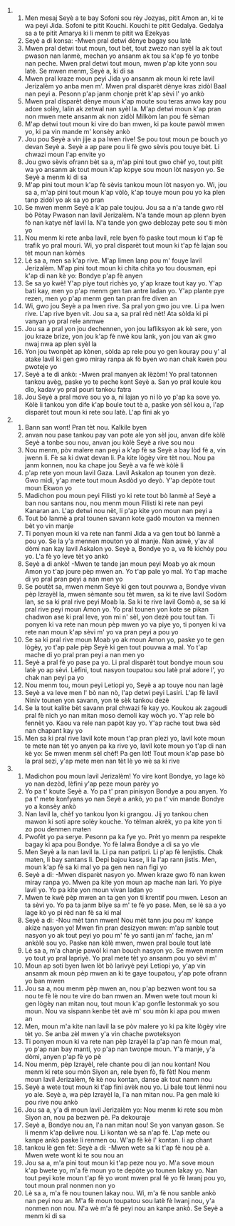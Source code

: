 <ol>
  <li>
    <ol>
      <li>Men mesaj Seyè a te bay Sofoni sou rèy Jozyas, pitit Amon an, ki te wa peyi Jida. Sofoni te pitit Kouchi. Kouchi te pitit Gedalya. Gedalya sa a te pitit Amarya ki li menm te pitit wa Ezekyas</li>
      <li>Seyè a di konsa: -Mwen pral detwi dènye bagay sou latè</li>
      <li>Mwen pral detwi tout moun, tout bèt, tout zwezo nan syèl la ak tout pwason nan lanmè, mechan yo ansanm ak tou sa k'ap fè yo tonbe nan peche. Mwen pral detwi tout moun, mwen p'ap kite yonn sou latè. Se mwen menm, Seyè a, ki di sa</li>
      <li>Mwen pral kraze moun peyi Jida yo ansanm ak moun ki rete lavil Jerizalèm yo anba men m'. Mwen pral disparèt dènye kras zidòl Baal nan peyi a. Pesonn p'ap janm chonje prèt k'ap sèvi l' yo ankò</li>
      <li>Mwen pral disparèt dènye moun k'ap moute sou teras anwo kay pou adore solèy, lalin ak zetwal nan syèl la. M'ap detwi moun k'ap pran non mwen mete ansanm ak non zidòl Milkòm lan pou fè sèman</li>
      <li>M'ap detwi tout moun ki vire do ban mwen, ki pa koute pawòl mwen yo, ki pa vin mande m' konsèy ankò</li>
      <li>Jou pou Seyè a vin jije a pa lwen rive! Se pou tout moun pe bouch yo devan Seyè a. Seyè a ap pare pou li fè gwo sèvis pou touye bèt. Li chwazi moun l'ap envite yo</li>
      <li>Jou gwo sèvis ofrann bèt sa a, m'ap pini tout gwo chèf yo, tout pitit wa yo ansanm ak tout moun k'ap kopye sou moun lòt nasyon yo. Se Seyè a menm ki di sa</li>
      <li>M'ap pini tout moun k'ap fè sèvis tankou moun lòt nasyon yo. Wi, jou sa a, m'ap pini tout moun k'ap vòlò, k'ap touye moun pou yo ka plen tanp zidòl yo ak sa yo pran</li>
      <li>Se mwen menm Seyè a k'ap pale toujou. Jou sa a n'a tande gwo rèl bò Pòtay Pwason nan lavil Jerizalèm. N'a tande moun ap plenn byen fò nan katye nèf lavil la. N'a tande yon gwo deblozay pete sou ti mòn yo</li>
      <li>Nou menm ki rete anba lavil, rele byen fò paske tout moun ki t'ap fè trafik yo pral mouri. Wi, yo pral disparèt tout moun ki t'ap fè lajan sou tèt moun nan kòmès</li>
      <li>Lè sa a, men sa k'ap rive. M'ap limen lanp pou m' fouye lavil Jerizalèm. M'ap pini tout moun ki chita chita yo tou dousman, epi k'ap di nan kè yo: Bondye p'ap fè anyen</li>
      <li>Se sa yo kwè! Y'ap piye tout richès yo, y'ap kraze tout kay yo. Y'ap bati kay, men yo p'ap menm gen tan antre ladan yo. Y'ap plante pye rezen, men yo p'ap menm gen tan pran fre diven an</li>
      <li>Wi, gwo jou Seyè a pa lwen rive. Sa pral yon gwo jou vre. Li pa lwen rive. L'ap rive byen vit. Jou sa a, sa pral rèd nèt! Ata sòlda ki pi vanyan yo pral rele anmwe</li>
      <li>Jou sa a pral yon jou dechennen, yon jou lafliksyon ak kè sere, yon jou kraze brize, yon jou k'ap fè nwè kou lank, yon jou van ak gwo nwaj nwa ap plen syèl la</li>
      <li>Yon jou twonpèt ap kònen, sòlda ap rele pou yo gen kouray pou y' al atake lavil ki gen gwo miray ranpa ak fò byen wo nan chak kwen pou pwoteje yo</li>
      <li>Seyè a te di ankò: -Mwen pral manyen ak lèzòm! Yo pral tatonnen tankou avèg, paske yo te peche kont Seyè a. San yo pral koule kou dlo, kadav yo pral pouri tankou fatra</li>
      <li>Jou Seyè a pral move sou yo a, ni lajan yo ni lò yo p'ap ka sove yo. Kòlè li tankou yon dife k'ap boule tout tè a, paske yon sèl kou a, l'ap disparèt tout moun ki rete sou latè. L'ap fini ak yo</li>
    </ol>
  </li>
  <li>
    <ol>
      <li>Bann san wont! Pran tèt nou. Kalkile byen</li>
      <li>anvan nou pase tankou pay van pote ale yon sèl jou, anvan dife kòlè Seyè a tonbe sou nou, anvan jou kòlè Seyè a rive sou nou</li>
      <li>Nou menm, pòv malere nan peyi a k'ap fè sa Seyè a bay lòd fè a, vin jwenn li. Fè sa ki dwat devan li. Pa kite lògèy vire tèt nou. Nou pa janm konnen, nou ka chape jou Seyè a va fè wè kòlè li</li>
      <li>p'ap rete yon moun lavil Gaza. Lavil Askalon ap tounen yon dezè. Gwo midi, y'ap mete tout moun Asdòd yo deyò. Y'ap depòte tout moun Ekwon yo</li>
      <li>Madichon pou moun peyi Filisti yo ki rete tout bò lanmè a! Seyè a ban nou santans nou, nou menm moun Filisti ki rete nan peyi Kanaran an. L'ap detwi nou nèt, li p'ap kite yon moun nan peyi a</li>
      <li>Tout bò lanmè a pral tounen savann kote gadò mouton va mennen bèt yo vin manje</li>
      <li>Ti ponyen moun ki va rete nan fanmi Jida a va gen tout bò lanmè a pou yo. Se la y'a mennen mouton yo al manje. Nan aswè, y'av al dòmi nan kay lavil Askalon yo. Seyè a, Bondye yo a, va fè kichòy pou yo. L'a fè yo leve tèt yo ankò</li>
      <li>Seyè a di ankò! -Mwen te tande jan moun peyi Moab yo ak moun Amon yo t'ap joure pèp mwen an. Yo t'ap pale yo mal. Yo t'ap mache di yo pral pran peyi a nan men yo</li>
      <li>Se poutèt sa, mwen menm Seyè ki gen tout pouvwa a, Bondye vivan pèp Izrayèl la, mwen sèmante sou tèt mwen, sa ki te rive lavil Sodòm lan, se sa ki pral rive peyi Moab la. Sa ki te rive lavil Gomò a, se sa ki pral rive peyi moun Amon yo. Yo pral tounen yon kote se pikan chadwon ase ki pral leve, yon mi n' sèl, yon dezè pou tout tan. Ti ponyen ki va rete nan moun pèp mwen yo va piye yo, ti ponyen ki va rete nan moun k'ap sèvi m' yo va pran peyi a pou yo</li>
      <li>Se sa ki pral rive moun Moab yo ak moun Amon yo, paske yo te gen lògèy, yo t'ap pale pèp Seyè ki gen tout pouvwa a mal. Yo t'ap mache di yo pral pran peyi a nan men yo</li>
      <li>Seyè a pral fè yo pase pa yo. Li pral disparèt tout bondye moun sou latè yo ap sèvi. Lèfini, tout nasyon toupatou sou latè pral adore l', yo chak nan peyi pa yo</li>
      <li>Nou menm tou, moun peyi Letiopi yo, Seyè a ap touye nou nan lagè</li>
      <li>Seyè a va leve men l' bò nan nò, l'ap detwi peyi Lasiri. L'ap fè lavil Niniv tounen yon savann, yon tè sèk tankou dezè</li>
      <li>Se la tout kalite bèt savann pral chwazi fè kay yo. Koukou ak zagoudi pral fè nich yo nan mitan moso demoli kay wòch yo. Y'ap rele bò fennèt yo. Kaou va rele nan papòt kay yo. Y'ap rache tout bwa sèd nan chapant kay yo</li>
      <li>Men sa ki pral rive lavil kote moun t'ap pran plezi yo, lavil kote moun te mete nan tèt yo anyen pa ka rive yo, lavil kote moun yo t'ap di nan kè yo: Se mwen menm sèl chèf! Pa gen lòt! Tout moun k'ap pase bò la pral sezi, y'ap mete men nan tèt lè yo wè sa ki rive</li>
    </ol>
  </li>
  <li>
    <ol>
      <li>Madichon pou moun lavil Jerizalèm! Yo vire kont Bondye, yo lage kò yo nan dezòd, lèfini y'ap peze moun parèy yo</li>
      <li>Yo pa t' koute Seyè a. Yo pa t' pran pinisyon Bondye a pou anyen. Yo pa t' mete konfyans yo nan Seyè a ankò, yo pa t' vin mande Bondye yo a konsèy ankò</li>
      <li>Nan lavil la, chèf yo tankou lyon ki grangou. Jij yo tankou chen mawon ki soti apre solèy kouche. Yo tèlman akrèk, yo pa kite yon ti zo pou denmen maten</li>
      <li>Pwofèt yo pa serye. Pesonn pa ka fye yo. Prèt yo menm pa respekte bagay ki apa pou Bondye. Yo fè lalwa Bondye a di sa yo vle</li>
      <li>Men Seyè a la nan lavil la. Li pa nan patipri. Li p'ap fè lenjistis. Chak maten, li bay santans li. Depi bajou kase, li la l'ap rann jistis. Men, moun k'ap fè sa ki mal yo pa gen nen nan figi yo</li>
      <li>Seyè a di: -Mwen disparèt nasyon yo. Mwen kraze gwo fò nan kwen miray ranpa yo. Mwen pa kite yon moun ap mache nan lari. Yo piye lavil yo. Yo pa kite yon moun vivan ladan yo</li>
      <li>Mwen te kwè pèp mwen an ta gen yon ti krentif pou mwen. Leson an ta sèvi yo. Yo pa ta janm bliye sa m' te fè yo pase. Men, se lè sa a yo lage kò yo pi rèd nan fè sa ki mal</li>
      <li>Seyè a di: -Nou mèt tann mwen! Nou mèt tann jou pou m' kanpe akize nasyon yo! Mwen fin pran desizyon mwen: m'ap sanble tout nasyon yo ak tout peyi yo pou m' fè yo santi jan m' fache, jan m' ankòlè sou yo. Paske nan kòlè mwen, mwen pral boule tout latè</li>
      <li>Lè sa a, m'a chanje pawòl ki nan bouch nasyon yo. Se mwen menm yo tout yo pral lapriyè. Yo pral mete tèt yo ansanm pou yo sèvi m'</li>
      <li>Moun ap soti byen lwen lòt bò larivyè peyi Letiopi yo, y'ap vin ansanm ak moun pèp mwen an ki te gaye toupatou, y'ap pote ofrann yo ban mwen</li>
      <li>Jou sa a, nou menm pèp mwen an, nou p'ap bezwen wont tou sa nou te fè lè nou te vire do ban mwen an. Mwen wete tout moun ki gen lògèy nan mitan nou, tout moun k'ap gonfle lestonmak yo sou moun. Nou va sispann kenbe tèt avè m' sou mòn ki apa pou mwen an</li>
      <li>Men, moun m'a kite nan lavil la se pòv malere yo ki pa kite lògèy vire tèt yo. Se anba zèl mwen y'a vin chache pwoteksyon</li>
      <li>Ti ponyen moun ki va rete nan pèp Izrayèl la p'ap nan fè moun mal, yo p'ap nan bay manti, yo p'ap nan twonpe moun. Y'a manje, y'a dòmi, anyen p'ap fè yo pè</li>
      <li>Nou menm, pèp Izrayèl, rele chante pou di jan nou kontan! Nou menm ki rete sou mòn Siyon an, rele byen fò, fè fèt! Nou menm moun lavil Jerizalèm, fè kè nou kontan, danse ak tout nanm nou</li>
      <li>Seyè a wete tout moun ki t'ap fini avèk nou yo. Li bale tout lènmi nou yo ale. Seyè a, wa pèp Izrayèl la, l'a nan mitan nou. Pa gen malè ki pou rive nou ankò</li>
      <li>Jou sa a, y'a di moun lavil Jerizalèm yo: Nou menm ki rete sou mòn Siyon an, nou pa bezwen pè. Pa dekouraje</li>
      <li>Seyè a, Bondye nou an, l'a nan mitan nou! Se yon vanyan gason. Se li menm k'ap delivre nou. Li kontan wè sa n'ap fè. L'ap mete ou kanpe ankò paske li renmen ou. W'ap fè kè l' kontan. li ap chant</li>
      <li>tankou lè gen fèt: Seyè a di: -Mwen wete sa ki t'ap fè nou pè a. Mwen wete wont ki te sou nou an</li>
      <li>Jou sa a, m'a pini tout moun ki t'ap peze nou yo. M'a sove moun k'ap bwete yo, m'a fè moun yo te depòte yo tounen lakay yo. Nan tout peyi kote moun t'ap fè yo wont mwen pral fè yo fè lwanj pou yo, tout moun pral nonmen non yo</li>
      <li>Lè sa a, m'a fè nou tounen lakay nou. Wi, m'a fè nou sanble ankò nan peyi nou an. M'a fè moun toupatou sou latè fè lwanj nou, y'a nonmen non nou. N'a wè m'a fè peyi nou an kanpe ankò. Se Seyè a menm ki di sa</li>
    </ol>
  </li>
</ol>